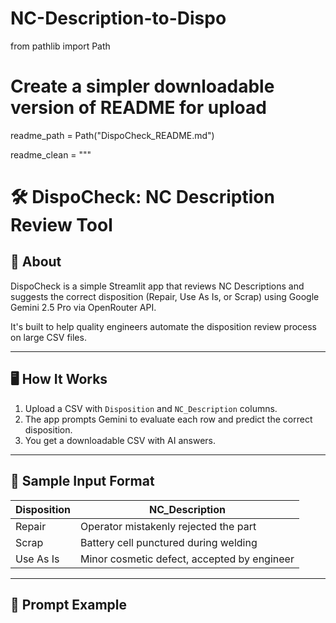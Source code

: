 # NC-Description-to-Dispo
from pathlib import Path

# Create a simpler downloadable version of README for upload
readme_path = Path("DispoCheck_README.md")

readme_clean = """
# 🛠️ DispoCheck: NC Description Review Tool

## 🔧 About
DispoCheck is a simple Streamlit app that reviews NC Descriptions and suggests the correct disposition (Repair, Use As Is, or Scrap) using Google Gemini 2.5 Pro via OpenRouter API.

It's built to help quality engineers automate the disposition review process on large CSV files.

---

## 🖥️ How It Works
1. Upload a CSV with `Disposition` and `NC_Description` columns.
2. The app prompts Gemini to evaluate each row and predict the correct disposition.
3. You get a downloadable CSV with AI answers.

---

## 📁 Sample Input Format

| Disposition | NC_Description                                 |
|-------------|------------------------------------------------|
| Repair      | Operator mistakenly rejected the part          |
| Scrap       | Battery cell punctured during welding          |
| Use As Is   | Minor cosmetic defect, accepted by engineer    |

---

## 🧠 Prompt Example
